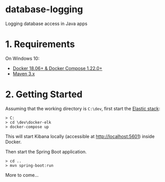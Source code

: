 # database-logging
Logging database access in Java apps

# 1. Requirements

On Windows 10:

* [Docker 18.06+ & Docker Compose 1.22.0+](https://store.docker.com/editions/community/docker-ce-desktop-windows)
* [Maven 3.x](https://maven.apache.org/)

# 2. Getting Started

Assuming that the working directory is `C:\dev`, first start the [Elastic stack](https://github.com/deviantony/docker-elk):

    > C:
    > cd \dev\docker-elk
    > docker-compose up
    
This will start Kibana locally (accessible at [http://localhost:5601](http://localhost:5601)) inside Docker.

Then start the Spring Boot application.
  
    > cd ..
    > mvn spring-boot:run

More to come...
